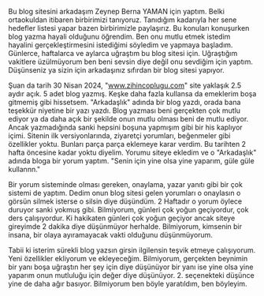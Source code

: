 Bu blog sitesini arkadaşım Zeynep Berna YAMAN için yaptım. Belki ortaokuldan itibaren birbirimizi tanıyoruz. Tanıdığım kadarıyla her sene hedefler listesi yapar bazen birbirimizle paylaşırız. Bu konuları konuşurken blog yazma hayali olduğunu öğrendim. Ben onu mutlu etmek istedim hayalini gerçekleştirmesini istediğimi söyledim ve yapmaya başladım. Günlerce, haftalarca ve aylarca uğraştım bu blog sitesi için. Uğraştığım vakitlere üzülmüyorum ben beni sevsin diye değil onu sevdiğim için yaptım. Düşünseniz ya sizin için arkadaşınız sıfırdan bir blog sitesi yapıyor.

Şuan da tarih 30 Nisan 2024, "www.zihincoplugu.com" site yaklaşık 2.5 aydır açık. 5 adet blog yazmış. Keşke daha fazla kullansa da emeklerim boşa gitmemiş gibi hissetsem. "Arkadaşlık" adında bir blog yazdı, orada bana teşekkür niyetine bir yazı yazdı. Blog yazması beni gerçekten çok mutlu ediyor ya da daha açık bir şekilde onun mutlu olması beni de mutlu ediyor. Ancak yazmadığında sanki hepsini boşuna yapmışım gibi bir his kaplıyor içimi. Sitenin ilk versiyonlarında, ziyaretçi yorumları, beğenmeler gibi özellikler yoktu. Bunları parça parça eklemeye karar verdim. Bu tarihten 2 hafta öncesine kadar yoktu diyelim. Yorumu siteye ekledim ve o "Arkadaşlık" adında bloga bir yorum yaptım. "Senin için yine olsa yine yaparım, güle güle kullannn." 

Bir yorum sisteminde olması gereken, onaylama, yazar yanıtı gibi bir çok sistemi de yaptım. Dedim onun blog sitesi gelen yorumları o onaylasın o görsün silmek isterse o silsin diye düşündüm. 2 Haftadır o yorum öylece duruyor sanki yokmuş gibi. Bilmiyorum, günleri çok yoğun geçiyordur, çok ders çalışıyordur. Ki hakikaten günleri çok yoğun geçiyor ancak siteye gireyimde 2 dakika diye düşünmüyor herhalde. Bilmiyorum, kimsenin bir insana, bir olaya ayıramayacak vakti olduğunu düşünmüyorum. 

Tabii ki isterim sürekli blog yazsın girsin ilgilensin teşvik etmeye çalışıyorum. Yeni özellikler ekliyorum ve ekleyeceğim. Bilmiyorum, gerçekten beynimin bir yanı boşa uğraştın her şey için diye düşünüyor bir yanı ise yine olsa yine yaparım onun mutluluğu için değer diye düşünüyor. 2. seçenekteki düşünce yine de daha ağır basıyor. Bilmiyorum ben böyle yaratıldım, ben böyleyim.

